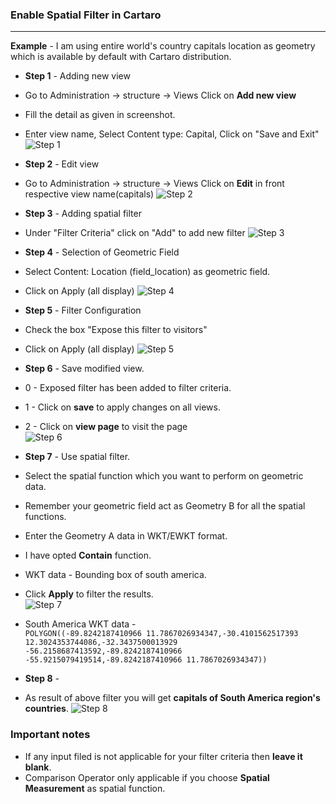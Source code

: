 ### Enable Spatial Filter in Cartaro

***

**Example** - I am using entire world's country capitals location as geometry which is available by default with Cartaro distribution.

* **Step 1** - Adding new view
 * Go to Administration -> structure -> Views Click on **Add new view**
 * Fill the detail as given in screenshot. 
 * Enter view name, Select Content type: Capital, Click on "Save and Exit" 
![Step 1](http://lsi.iiit.ac.in/naveen.panwar/GSoC-2014/User_Guide/Step0.png)

* **Step 2** - Edit view
 * Go to Administration -> structure -> Views Click on **Edit** in front respective view name(capitals)
![Step 2](http://lsi.iiit.ac.in/naveen.panwar/GSoC-2014/User_Guide/Step2.png)

* **Step 3** - Adding spatial filter
 * Under "Filter Criteria" click on "Add" to add new filter
![Step 3](http://lsi.iiit.ac.in/naveen.panwar/GSoC-2014/User_Guide/Step3.png)

* **Step 4** - Selection of Geometric Field
 *  Select Content: Location (field_location) as geometric field.
 * Click on Apply (all display)
![Step 4](http://lsi.iiit.ac.in/naveen.panwar/GSoC-2014/User_Guide/Step4.png)

* **Step 5** - Filter Configuration
 * Check the box "Expose this filter to visitors"
 * Click on Apply (all display) 
![Step 5](http://lsi.iiit.ac.in/naveen.panwar/GSoC-2014/User_Guide/Step5.png)

* **Step 6** - Save modified view.
 * 0 - Exposed filter has been added to filter criteria.
 * 1 - Click on **save** to apply changes on all views.
 * 2 - Click on **view page** to visit the page  
![Step 6](http://lsi.iiit.ac.in/naveen.panwar/GSoC-2014/User_Guide/Step06.png)

* **Step 7** - Use spatial filter.
 * Select the spatial function which you want to perform on geometric data.
 * Remember your geometric field act as Geometry B for all the spatial functions.
 * Enter the Geometry A data in WKT/EWKT format.
 * I have opted **Contain** function. 
 * WKT data - Bounding box of south america.
 * Click **Apply** to filter the results.    
![Step 7](http://lsi.iiit.ac.in/naveen.panwar/GSoC-2014/User_Guide/Step7.png)
 * South America WKT data - <br />
`POLYGON((-89.8242187410966 11.7867026934347,-30.4101562517393 12.3024353744086,-32.3437500013929 -56.2158687413592,-89.8242187410966 -55.9215079419514,-89.8242187410966 11.7867026934347))`

* **Step 8** - 
 * As result of above filter you will get **capitals of South America region's countries**.
![Step 8](http://lsi.iiit.ac.in/naveen.panwar/GSoC-2014/User_Guide/Step8.png)


### Important notes
* If any input filed is not applicable for your filter criteria then **leave it blank**.
* Comparison Operator only applicable if you choose **Spatial Measurement** as spatial function.